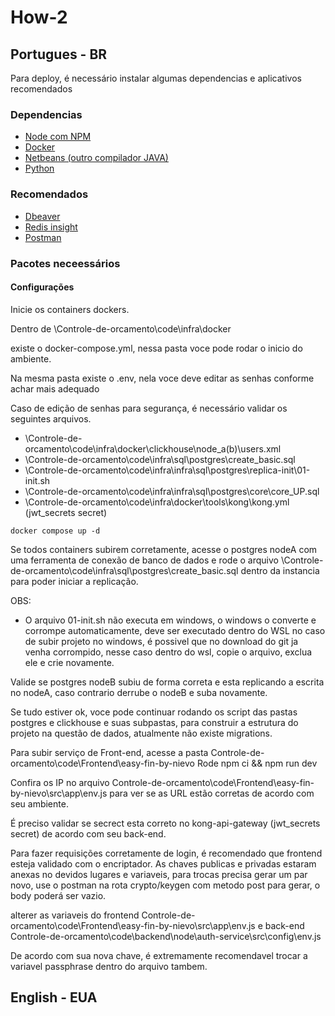 # How-2

## Portugues - BR

Para deploy, é necessário instalar algumas dependencias e aplicativos recomendados

### Dependencias

* [Node com NPM](https://nodejs.org/en/download)
* [Docker](https://hub.docker.com/welcome)
* [Netbeans (outro compilador JAVA)](https://netbeans.apache.org/front/main/download/)
* [Python](https://www.python.org/downloads/)

### Recomendados

* [Dbeaver](https://dbeaver.io/download/)
* [Redis insight](https://redis.io/downloads/)
* [Postman](https://www.postman.com/downloads/)

### Pacotes neceessários

#### Configurações

Inicie os containers dockers.

Dentro de \Controle-de-orcamento\code\infra\docker

existe o docker-compose.yml, nessa pasta voce pode rodar o inicio do ambiente.

Na mesma pasta existe o .env, nela voce deve editar as senhas conforme achar mais adequado

Caso de edição de senhas para segurança, é necessário validar os seguintes arquivos.

* \Controle-de-orcamento\code\infra\docker\clickhouse\node_a(b)\users.xml
* \Controle-de-orcamento\code\infra\sql\postgres\create_basic.sql
* \Controle-de-orcamento\code\infra\infra\sql\postgres\replica-init\01-init.sh
* \Controle-de-orcamento\code\infra\infra\sql\postgres\core\core_UP.sql
* \Controle-de-orcamento\code\infra\docker\tools\kong\kong.yml (jwt_secrets secret)

``` shell
docker compose up -d
```

Se todos containers subirem corretamente, acesse o postgres nodeA com uma ferramenta de conexão de banco de dados e rode o arquivo \Controle-de-orcamento\code\infra\sql\postgres\create_basic.sql dentro da instancia para poder iniciar a replicação.

OBS:

* O arquivo 01-init.sh não executa em windows, o windows o converte e corrompe automaticamente, deve ser executado dentro do WSL no caso de subir projeto no windows, é possivel que no download do git ja venha corrompido, nesse caso dentro do wsl, copie o arquivo, exclua ele e crie novamente.

Valide se postgres nodeB subiu de forma correta e esta replicando a escrita no nodeA, caso contrario derrube o nodeB e suba novamente.

Se tudo estiver ok, voce pode continuar rodando os script das pastas postgres e clickhouse e suas subpastas, para construir a estrutura do projeto na questão de dados, atualmente não existe migrations.

Para subir serviço de Front-end, acesse a pasta  Controle-de-orcamento\code\Frontend\easy-fin-by-nievo
Rode npm ci && npm run dev

Confira os IP no arquivo Controle-de-orcamento\code\Frontend\easy-fin-by-nievo\src\app\env.js para ver se as URL estão corretas de acordo com seu ambiente.

É preciso validar se secrect esta correto no kong-api-gateway (jwt_secrets secret) de acordo com seu back-end.

Para fazer requisições corretamente de login, é recomendado que frontend esteja validado com o encriptador.
As chaves publicas e privadas estaram anexas no devidos lugares e variaveis, para trocas precisa gerar um par novo, use o postman na rota crypto/keygen com metodo post para gerar, o body poderá ser vazio.

alterer as variaveis do frontend Controle-de-orcamento\code\Frontend\easy-fin-by-nievo\src\app\env.js e back-end Controle-de-orcamento\code\backend\node\auth-service\src\config\env.js 

De acordo com sua nova chave, é extremamente recomendavel trocar a variavel passphrase dentro do arquivo tambem.



## English - EUA
